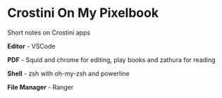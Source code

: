 # Crostini On My Pixelbook
Short notes on Crostini apps


<b>Editor</b> - VSCode

<b>PDF</b> - Squid and chrome for editing, play books and zathura for reading

<b>Shell</b> - zsh with oh-my-zsh and powerline


<b>File Manager</b> - Ranger
